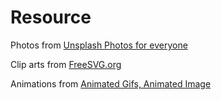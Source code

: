 # Resource

Photos from [Unsplash Photos for everyone](https://unsplash.com/)

Clip arts from [FreeSVG.org](https://freesvg.org/)

Animations from [Animated Gifs, Animated Image](https://www.animatedimages.org/)
